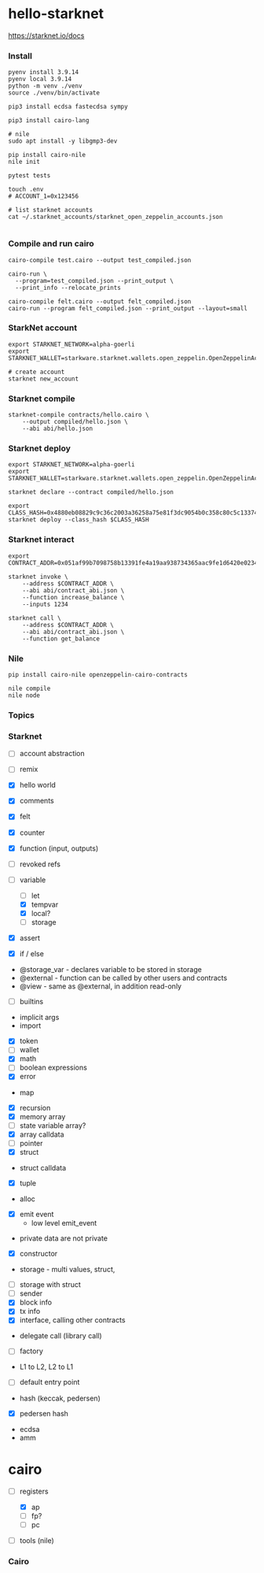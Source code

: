 # hello-starknet

https://starknet.io/docs

### Install

```shell
pyenv install 3.9.14
pyenv local 3.9.14
python -m venv ./venv
source ./venv/bin/activate

pip3 install ecdsa fastecdsa sympy

pip3 install cairo-lang

# nile
sudo apt install -y libgmp3-dev

pip install cairo-nile
nile init

pytest tests

touch .env
# ACCOUNT_1=0x123456

# list starknet accounts
cat ~/.starknet_accounts/starknet_open_zeppelin_accounts.json


```

### Compile and run cairo

```shell
cairo-compile test.cairo --output test_compiled.json

cairo-run \
  --program=test_compiled.json --print_output \
  --print_info --relocate_prints

cairo-compile felt.cairo --output felt_compiled.json
cairo-run --program felt_compiled.json --print_output --layout=small
```

### StarkNet account

```shell
export STARKNET_NETWORK=alpha-goerli
export STARKNET_WALLET=starkware.starknet.wallets.open_zeppelin.OpenZeppelinAccount

# create account
starknet new_account
```

### Starknet compile

```shell
starknet-compile contracts/hello.cairo \
    --output compiled/hello.json \
    --abi abi/hello.json
```

### Starknet deploy

```shell
export STARKNET_NETWORK=alpha-goerli
export STARKNET_WALLET=starkware.starknet.wallets.open_zeppelin.OpenZeppelinAccount

starknet declare --contract compiled/hello.json

export CLASS_HASH=0x4880eb08829c9c36c2003a36258a75e81f3dc9054b0c358c80c5c133745ae53
starknet deploy --class_hash $CLASS_HASH
```

### Starknet interact

```shell
export CONTRACT_ADDR=0x051af99b7098758b13391fe4a19aa938734365aac9fe1d6420e0234c95c2f675

starknet invoke \
    --address $CONTRACT_ADDR \
    --abi abi/contract_abi.json \
    --function increase_balance \
    --inputs 1234

starknet call \
    --address $CONTRACT_ADDR \
    --abi abi/contract_abi.json \
    --function get_balance
```

### Nile

```shell
pip install cairo-nile openzeppelin-cairo-contracts

nile compile
nile node

```

### Topics

### Starknet

- [ ] account abstraction
- [ ] remix

- [x] hello world
- [x] comments
- [x] felt
- [x] counter
- [x] function (input, outputs)
- [ ] revoked refs
- [ ] variable
  - [ ] let
  - [x] tempvar
  - [x] local?
  - [ ] storage
- [x] assert
- [x] if / else
- @storage_var - declares variable to be stored in storage
- @external - function can be called by other users and contracts
- @view - same as @external, in addition read-only
- [ ] builtins
- implicit args
- import
- [x] token
- [ ] wallet
- [x] math
- [ ] boolean expressions
- [x] error
- map
- [x] recursion
- [x] memory array
- [ ] state variable array?
- [x] array calldata
- [ ] pointer
- [x] struct
- struct calldata
- [x] tuple
- alloc
- [x] emit event
  - low level emit_event
- private data are not private
- [x] constructor
- storage - multi values, struct,
- [ ] storage with struct
- [ ] sender
- [x] block info
- [x] tx info
- [x] interface, calling other contracts
- delegate call (library call)
- [ ] factory
- L1 to L2, L2 to L1
- [ ] default entry point
- hash (keccak, pedersen)
- [x] pedersen hash
- ecdsa
- amm

# cairo

- [ ] registers

  - [x] ap
  - [ ] fp?
  - [ ] pc

- [ ] tools (nile)

### Cairo
